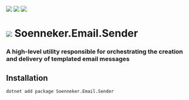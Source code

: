 ﻿[![](https://img.shields.io/nuget/v/soenneker.email.sender.svg?style=for-the-badge)](https://www.nuget.org/packages/soenneker.email.sender/)
[![](https://img.shields.io/github/actions/workflow/status/soenneker/soenneker.email.sender/publish-package.yml?style=for-the-badge)](https://github.com/soenneker/soenneker.email.sender/actions/workflows/publish-package.yml)
[![](https://img.shields.io/nuget/dt/soenneker.email.sender.svg?style=for-the-badge)](https://www.nuget.org/packages/soenneker.email.sender/)

# ![](https://user-images.githubusercontent.com/4441470/224455560-91ed3ee7-f510-4041-a8d2-3fc093025112.png) Soenneker.Email.Sender
### A high-level utility responsible for orchestrating the creation and delivery of templated email messages

## Installation

```
dotnet add package Soenneker.Email.Sender
```
